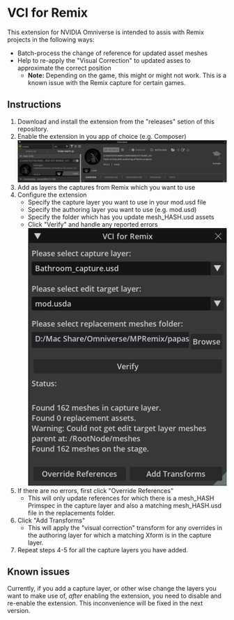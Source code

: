 # VCI for Remix

This extension for NVIDIA Omniverse is intended to assis with Remix projects in the following ways:

- Batch-process the change of reference for updated asset meshes
- Help to re-apply the "Visual Correction" to updated asses to approximate the correct position
  - **Note:** Depending on the game, this might or might not work. This is a known issue with the Remix capture for certain games.

## Instructions

1) Download and install the extension from the "releases" setion of this repository.
2) Enable the extension in you app of choice (e.g. Composer)
   ![Select the extension](img/extension.png)
3) Add as layers the captures from Remix which you want to use
4) Configure the extension
   - Specify the capture layer you want to use in your mod.usd file
   - Specify the authoring layer you want to use (e.g. mod.usd)
   - Specify the folder which has you update mesh_HASH.usd assets
   - Click "Verify" and handle any reported errors
   ![Select the extension](img/preview.png)
4) If there are no errors, first click "Override References"
   - This will only update references for which there is a mesh_HASH Primspec in the capture layer and also a matching mesh_HASH.usd file in the replacements folder.
5) Click "Add Transforms"
   - This will apply the "visual correction" transform for any overrides in the authoring layer for which a matching Xform is in the capture layer.
6) Repeat steps 4-5 for all the capture layers you have added.

## Known issues
Currently, if you add a capture layer, or other wise change the layers you want to make use of, *after* enabling the extension, you need to disable and re-enable the extension. This inconvenience will be fixed in the next version. 